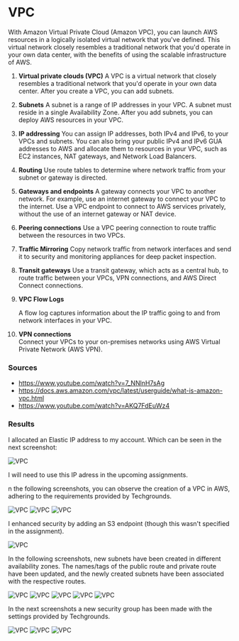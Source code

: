 # VPC
With Amazon Virtual Private Cloud (Amazon VPC), you can launch AWS resources in a logically isolated virtual network that you've defined. This virtual network closely resembles a traditional network that you'd operate in your own data center, with the benefits of using the scalable infrastructure of AWS.

1. __Virtual private clouds (VPC)__
A VPC is a virtual network that closely resembles a traditional network that you'd operate in your own data center. After you create a VPC, you can add subnets.
2. __Subnets__
A subnet is a range of IP addresses in your VPC. A subnet must reside in a single Availability Zone. After you add subnets, you can deploy AWS resources in your VPC.
3. __IP addressing__
You can assign IP addresses, both IPv4 and IPv6, to your VPCs and subnets. You can also bring your public IPv4 and IPv6 GUA addresses to AWS and allocate them to resources in your VPC, such as EC2 instances, NAT gateways, and Network Load Balancers.
4. __Routing__
Use route tables to determine where network traffic from your subnet or gateway is directed.
5. __Gateways and endpoints__
A gateway connects your VPC to another network. For example, use an internet gateway to connect your VPC to the internet. Use a VPC endpoint to connect to AWS services privately, without the use of an internet gateway or NAT device.
6. __Peering connections__
Use a VPC peering connection to route traffic between the resources in two VPCs.
7. __Traffic Mirroring__
Copy network traffic from network interfaces and send it to security and monitoring appliances for deep packet inspection.
8. __Transit gateways__
Use a transit gateway, which acts as a central hub, to route traffic between your VPCs, VPN connections, and AWS Direct Connect connections.
9. __VPC Flow Logs__  

   A flow log captures information about the IP traffic going to and from network interfaces in your VPC.
10. __VPN connections__  
Connect your VPCs to your on-premises networks using AWS Virtual Private Network (AWS VPN).

### Sources
* https://www.youtube.com/watch?v=7_NNlnH7sAg
* https://docs.aws.amazon.com/vpc/latest/userguide/what-is-amazon-vpc.html 
* https://www.youtube.com/watch?v=AKQ7FdEuWz4

### Results
I allocated an Elastic IP address to my account. Which can be seen in the next screenshot:

![VPC](../00_includes/04_AWS_I/48.ElasticIPadress.png) 

I will need to use this IP adress in the upcoming assignments. 

n the following screenshots, you can observe the creation of a VPC in AWS, adhering to the requirements provided by Techgrounds.

![VPC](../00_includes/04_AWS_I/49.MyVPC.png) 
![VPC](../00_includes/04_AWS_I/50.PublicRoute.png) 
![VPC](../00_includes/04_AWS_I/51.PrivateRoute.png) 

I enhanced security by adding an S3 endpoint (though this wasn't specified in the assignment).

![VPC](../00_includes/04_AWS_I/52.MainRouterToRegion.png) 

In the following screenshots, new subnets have been created in different availability zones. The names/tags of the public route and private route have been updated, and the newly created subnets have been associated with the respective routes.

![VPC](../00_includes/04_AWS_I/53.SubnetsCreated.png)
![VPC](../00_includes/04_AWS_I/54.TagOfPrivateRouteChanged.png)
![VPC](../00_includes/04_AWS_I/55.AssociatedPrivatesubnet.png)
![VPC](../00_includes/04_AWS_I/56.TagOfPublicChanged.png)
![VPC](../00_includes/04_AWS_I/57.AssociatedPublicSubnet.png)

In the next screenshots a new security group has been made with the settings provided by Techgrounds. 

![VPC](../00_includes/04_AWS_I/58.SecurityGroupMade.png)
![VPC](../00_includes/04_AWS_I/59.InboundRulls.png)
![VPC](../00_includes/04_AWS_I/60.Outboundrules.png)

